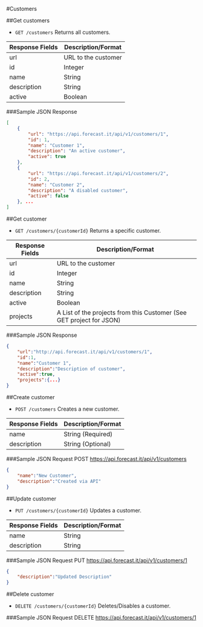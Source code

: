 #Customers

##Get customers

* `GET /customers` Returns all customers.

|Response Fields | Description/Format|
|------------ | -------------|
|url | URL to the customer|
|id | Integer|
|name | String|
|description | String|
|active | Boolean|

###Sample JSON Response
```json
[
    {
        "url": "https://api.forecast.it/api/v1/customers/1",
        "id": 1,
        "name": "Customer 1",
        "description": "An active customer",
        "active": true
    },
    {
        "url": "https://api.forecast.it/api/v1/customers/2",
        "id": 2,
        "name": "Customer 2",
        "description": "A disabled customer",
        "active": false
    }, ...
]
```

##Get customer

* `GET /customers/{customerId}` Returns a specific customer.

|Response Fields | Description/Format|
|------------ | -------------|
|url | URL to the customer|
|id | Integer|
|name | String|
|description | String|
|active | Boolean|
|projects | A List of the projects from this Customer (See GET project for JSON)|

###Sample JSON Response
```json
{
    "url":"http://api.forecast.it/api/v1/customers/1",
    "id":1,
    "name":"Customer 1",
    "description":"Description of customer",
    "active":true,
    "projects":{...}
}
```

##Create customer

* `POST /customers` Creates a new customer.

|Response Fields | Description/Format|
|------------ | -------------|
|name | String (Required)|
|description | String (Optional)|

###Sample JSON Request
POST https://api.forecast.it/api/v1/customers

```json
{
    "name":"New Customer",
    "description":"Created via API"
}
```

##Update customer

* `PUT /customers/{customerId}` Updates a customer.

|Response Fields | Description/Format|
|------------ | -------------|
|name | String|
|description | String|

###Sample JSON Request
PUT https://api.forecast.it/api/v1/customers/1

```json
{
    "description":"Updated Description"
}
```

##Delete customer

* `DELETE /customers/{customerId}` Deletes/Disables a customer.

###Sample JSON Request
DELETE https://api.forecast.it/api/v1/customers/1
